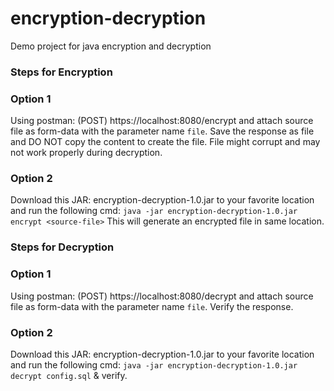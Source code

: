 # encryption-decryption
Demo project for java encryption and decryption

### Steps for Encryption

### Option 1
Using postman: (POST) https://localhost:8080/encrypt and attach source file as 
form-data with the parameter name `file`. Save the response as file and DO NOT copy the content to create the file.
File might corrupt and may not work properly during decryption.

### Option 2
Download this JAR: encryption-decryption-1.0.jar to your favorite location and run the following cmd: 
`java -jar encryption-decryption-1.0.jar encrypt <source-file>`
This will generate an encrypted file in same location.

### Steps for Decryption

### Option 1
Using postman: (POST) https://localhost:8080/decrypt and attach source file as 
form-data with the parameter name `file`. Verify the response. 

### Option 2
Download this JAR: encryption-decryption-1.0.jar to your favorite location and run the following cmd: `java -jar encryption-decryption-1.0.jar decrypt config.sql` & verify.
